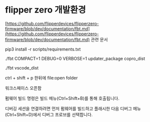 # flipper zero 개발환경

[https://github.com/flipperdevices/flipperzero-firmware/blob/dev/documentation/fbt.md](https://github.com/flipperdevices/flipperzero-firmware/blob/dev/documentation/fbt.md) 관련 문서

pip3 install -r scripts/requirements.txt

./fbt COMPACT=1 DEBUG=0 VERBOSE=1 updater_package copro_dist

./fbt vscode_dist

ctrl + shift + p 한뒤에 file:open folder

워크스페이스 오픈함 

펌웨어 빌드 명령은 빌드 메뉴(Ctrl+Shift+B)를 통해 호출됩니다.

디버깅 세션을 연결하려면 먼저 펌웨어를 빌드하고 플래시한 다음 디버그 메뉴(Ctrl+Shift+D)에서 디버그 프로브를 선택합니다.